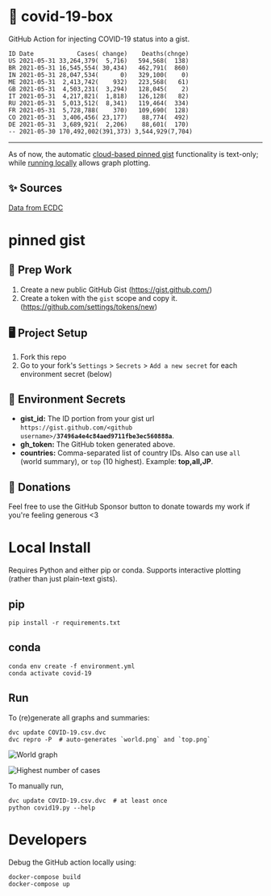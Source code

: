 # 🏥 covid-19-box

GitHub Action for injecting COVID-19 status into a gist.

```
ID Date            Cases( change)    Deaths(chnge)
US 2021-05-31 33,264,379(  5,716)   594,568(  138)
BR 2021-05-31 16,545,554( 30,434)   462,791(  860)
IN 2021-05-31 28,047,534(      0)   329,100(    0)
ME 2021-05-31  2,413,742(    932)   223,568(   61)
GB 2021-05-31  4,503,231(  3,294)   128,045(    2)
IT 2021-05-31  4,217,821(  1,818)   126,128(   82)
RU 2021-05-31  5,013,512(  8,341)   119,464(  334)
FR 2021-05-31  5,728,788(    370)   109,690(  128)
CO 2021-05-31  3,406,456( 23,177)    88,774(  492)
DE 2021-05-31  3,689,921(  2,206)    88,601(  170)
-- 2021-05-30 170,492,002(391,373) 3,544,929(7,704)
```

---

As of now, the automatic [cloud-based pinned gist](#pinned-gist) functionality is text-only;
while [running locally](#local-install) allows graph plotting.

## ✨ Sources

[Data from ECDC](https://www.ecdc.europa.eu/en/publications-data/download-todays-data-geographic-distribution-covid-19-cases-worldwide)

# pinned gist

## 🎒 Prep Work
1. Create a new public GitHub Gist (https://gist.github.com/)
1. Create a token with the `gist` scope and copy it. (https://github.com/settings/tokens/new)

## 🖥 Project Setup
1. Fork this repo
1. Go to your fork's `Settings` > `Secrets` > `Add a new secret` for each environment secret (below)

## 🤫 Environment Secrets
- **gist_id:** The ID portion from your gist url `https://gist.github.com/<github username>/`**`37496a4e4c84aed9711fbe3ec560888a`**.
- **gh_token:** The GitHub token generated above.
- **countries:** Comma-separated list of country IDs. Also can use `all` (world summary), or `top` (10 highest). Example: **top,all,JP**.

## 💸 Donations

Feel free to use the GitHub Sponsor button to donate towards my work if you're feeling generous <3

# Local Install

Requires Python and either pip or conda. Supports interactive plotting (rather than just plain-text gists).

## pip

```
pip install -r requirements.txt
```

## conda

```
conda env create -f environment.yml
conda activate covid-19
```

## Run

To (re)generate all graphs and summaries:

```
dvc update COVID-19.csv.dvc
dvc repro -P  # auto-generates `world.png` and `top.png`
```

![World graph](world.png)

![Highest number of cases](top.png)

To manually run,

```
dvc update COVID-19.csv.dvc  # at least once
python covid19.py --help
```

# Developers

Debug the GitHub action locally using:

```
docker-compose build
docker-compose up
```
